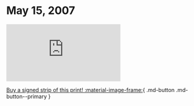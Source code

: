 # May 15, 2007

![](https://www.achewood.com/comic.php?date=05152007)

[Buy a signed strip of this print! :material-image-frame:](https://achewood-holiday-pop-up.myshopify.com/products/strip#05152007){ .md-button .md-button--primary }
